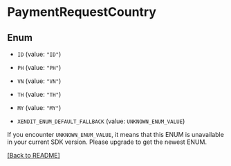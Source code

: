 # PaymentRequestCountry

## Enum


* `ID` (value: `"ID"`)

* `PH` (value: `"PH"`)

* `VN` (value: `"VN"`)

* `TH` (value: `"TH"`)

* `MY` (value: `"MY"`)

* `XENDIT_ENUM_DEFAULT_FALLBACK` (value: `UNKNOWN_ENUM_VALUE`)

If you encounter `UNKNOWN_ENUM_VALUE`, it means that this ENUM is unavailable in your current SDK version. Please upgrade to get the newest ENUM.

[[Back to README]](../../README.md)


